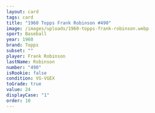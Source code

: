 ```yaml
---
layout: card
tags: card
title: "1960 Topps Frank Robinson #490"
image: /images/uploads/1960-topps-frank-robinson.webp
sport: Baseball
year: 1960
brand: Topps
subset: ""
player: Frank Robinson
lastName: Robinson
number: "490"
isRookie: false
condition: VG-VGEX
toGrade: true
value: 24
displayCase: "1"
order: 10
---
```

